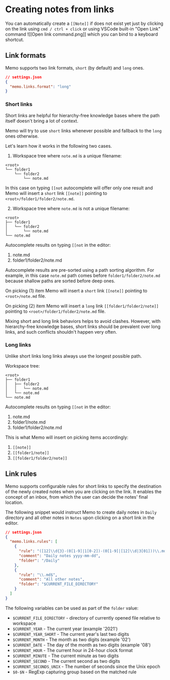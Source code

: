 # Creating notes from links

You can automatically create a `[[Note]]` if does not exist yet just by clicking on the link using `cmd / ctrl + click` or using VSCode built-in "Open Link" command ![[Open link command.png]] which you can bind to a keyboard shortcut.

## Link formats

Memo supports two link formats, `short` (by default) and `long` ones.

```json
// settings.json
{
  "memo.links.format": "long"
}
  ```

### Short links

Short links are helpful for hierarchy-free knowledge bases where the path itself doesn't bring a lot of context.

Memo will try to use `short` links whenever possible and fallback to the `long` ones otherwise.

Let's learn how it works in the following two cases.

1. Workspace tree where `note.md` is a unique filename:

```
<root>
└── folder1
    └── folder2
        └── note.md
```

In this case on typing `[[not` autocomplete will offer only one result and Memo will insert a `short` link `[[note]]` pointing to `<root>/folder1/folder2/note.md`.

2. Workspace tree where `note.md` is not a unique filename:

```
<root>
├── folder1
│   └── folder2
│       └── note.md
└── note.md
```

Autocomplete results on typing `[[not` in the editor:
1. note.md
1. folder1/folder2/note.md

Autocomplete results are pre-sorted using a path sorting algorithm. For example, in this case `note.md` path comes before `folder1/folder2/note.md` because shallow paths are sorted before deep ones.

On picking (1) item Memo will insert a `short` link `[[note]]` pointing to `<root>/note.md` file.

On picking (2) item Memo will insert a `long` link `[[folder1/folder2/note]]` pointing to `<root>/folder1/folder2/note.md` file.

Mixing short and long link behaviors helps to avoid clashes. However, with hierarchy-free knowledge bases, short links should be prevalent over long links, and such conflicts shouldn't happen very often.

### Long links

Unlike short links long links always use the longest possible path.

Workspace tree:

```
<root>
├── folder1
│   ├── folder2
│   │   └── note.md
│   └── note.md
└── note.md
```

Autocomplete results on typing `[[not` in the editor:
1. note.md
1. folder1/note.md
1. folder1/folder2/note.md

This is what Memo will insert on picking items accordingly:

1. `[[note]]`
1. `[[folder1/note]]`
1. `[[folder1/folder2/note]]`

## Link rules

Memo supports configurable rules for short links to specify the destination of the newly created notes when you are clicking on the link.
It enables the concept of an inbox, from which the user can decide the notes' final location.

The following snippet would instruct Memo to create daily notes in `Daily` directory and all other notes in `Notes` upon clicking on a short link in the editor.
  ```json
// settings.json
{
    "memo.links.rules": [
      {
        "rule": "([12]\\d{3}-(0[1-9]|1[0-2])-(0[1-9]|[12]\\d|3[01]))\\.md$",
        "comment": "Daily notes yyyy-mm-dd",
        "folder": "/Daily"
      },
      {
        "rule": "\\.md$",
        "comment": "All other notes",
        "folder": "$CURRENT_FILE_DIRECTORY"
      }
    ]
}
  ```

The following variables can be used as part of the `folder` value:

- `$CURRENT_FILE_DIRECTORY` - directory of currently opened file relative to workspace
- `$CURRENT_YEAR` - The current year (example '2021')
- `$CURRENT_YEAR_SHORT` - The current year's last two digits
- `$CURRENT_MONTH` - The month as two digits (example '02')
- `$CURRENT_DATE` - The day of the month as two digits (example '08')
- `$CURRENT_HOUR` - The current hour in 24-hour clock format
- `$CURRENT_MINUTE` - The current minute as two digits
- `$CURRENT_SECOND` - The current second as two digits
- `$CURRENT_SECONDS_UNIX` - The number of seconds since the Unix epoch
- `$0-$N` - RegExp capturing group based on the matched rule
